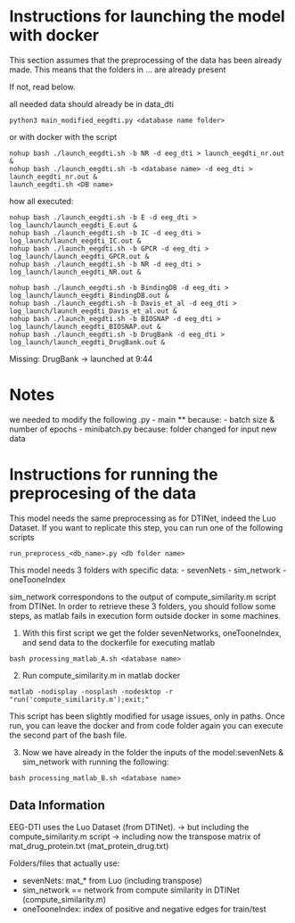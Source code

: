 
# Instructions for launching the model with docker

This section assumes that the preprocessing of the data has been already made.
This means that the folders in ... are already present

If not, read below.

all needed data should already be in data_dti

```
python3 main_modified_eegdti.py <database name folder>
```

or with docker with the script
```
nohup bash ./launch_eegdti.sh -b NR -d eeg_dti > launch_eegdti_nr.out &
nohup bash ./launch_eegdti.sh -b <database name> -d eeg_dti > launch_eegdti_nr.out &
launch_eegdti.sh <DB name>
```

how all executed:
```
nohup bash ./launch_eegdti.sh -b E -d eeg_dti > log_launch/launch_eegdti_E.out &
nohup bash ./launch_eegdti.sh -b IC -d eeg_dti > log_launch/launch_eegdti_IC.out &
nohup bash ./launch_eegdti.sh -b GPCR -d eeg_dti > log_launch/launch_eegdti_GPCR.out &
nohup bash ./launch_eegdti.sh -b NR -d eeg_dti > log_launch/launch_eegdti_NR.out &

nohup bash ./launch_eegdti.sh -b BindingDB -d eeg_dti > log_launch/launch_eegdti_BindingDB.out &
nohup bash ./launch_eegdti.sh -b Davis_et_al -d eeg_dti > log_launch/launch_eegdti_Davis_et_al.out &
nohup bash ./launch_eegdti.sh -b BIOSNAP -d eeg_dti > log_launch/launch_eegdti_BIOSNAP.out &
nohup bash ./launch_eegdti.sh -b DrugBank -d eeg_dti > log_launch/launch_eegdti_DrugBank.out &
```


Missing:
DrugBank -> launched at  9:44




# Notes

we needed to modify the following .py
    - main **
        because: 
            - batch size & number of epochs
    - minibatch.py
        because: folder changed for input new data

# Instructions for running the preprocesing of the data

This model needs the same preprocessing as for DTINet, indeed the  Luo Dataset. 
If you want to replicate this step, you can run one of the following scripts

```
run_preprocess_<db_name>.py <db folder name>
```

This model needs 3 folders with specific data:
    - sevenNets
    - sim_network
    - oneTooneIndex 


sim_network correspondons to the output of compute_similarity.m script from DTINet.
In order to retrieve these 3 folders, you should follow some steps, as matlab fails in execution form outside docker 
in some machines. 

1. With this first script we get the folder sevenNetworks, oneTooneIndex, and send data to the dockerfile for executing matlab
```
bash processing_matlab_A.sh <database name>
```

2. Run compute_similarity.m in matlab docker

```
matlab -nodisplay -nosplash -nodesktop -r "run('compute_similarity.m');exit;"
```

This script has been slightly modified for usage issues, only in paths. 
Once run, you can leave the docker and from code folder again you can execute the second
part of the bash file. 


3. Now we have already in the folder the inputs of the model:sevenNets & sim_network with running the following:

```
bash processing_matlab_B.sh <database name>
```


## Data Information
EEG-DTI uses the Luo Dataset (from DTINet).
 -> but including the compute_similarity.m script 
 -> including now the transpose matrix of mat_drug_protein.txt (mat_protein_drug.txt)

Folders/files that actually use:
- sevenNets: mat_* from Luo (including transpose)
- sim_network == network from compute similarity in DTINet (compute_similarity.m)
- oneTooneIndex: index of positive and negative edges for train/test


